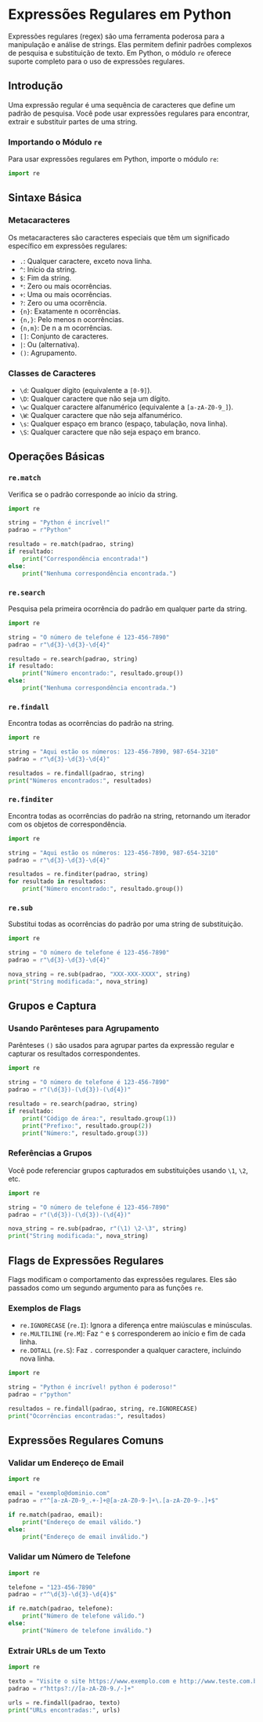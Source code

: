 # Expressões Regulares em Python

Expressões regulares (regex) são uma ferramenta poderosa para a manipulação e análise de strings. Elas permitem definir padrões complexos de pesquisa e substituição de texto. Em Python, o módulo `re` oferece suporte completo para o uso de expressões regulares.

## Introdução

Uma expressão regular é uma sequência de caracteres que define um padrão de pesquisa. Você pode usar expressões regulares para encontrar, extrair e substituir partes de uma string.

### Importando o Módulo `re`

Para usar expressões regulares em Python, importe o módulo `re`:

```python
import re
```

## Sintaxe Básica

### Metacaracteres

Os metacaracteres são caracteres especiais que têm um significado específico em expressões regulares:

- `.`: Qualquer caractere, exceto nova linha.
- `^`: Início da string.
- `$`: Fim da string.
- `*`: Zero ou mais ocorrências.
- `+`: Uma ou mais ocorrências.
- `?`: Zero ou uma ocorrência.
- `{n}`: Exatamente n ocorrências.
- `{n,}`: Pelo menos n ocorrências.
- `{n,m}`: De n a m ocorrências.
- `[]`: Conjunto de caracteres.
- `|`: Ou (alternativa).
- `()`: Agrupamento.

### Classes de Caracteres

- `\d`: Qualquer dígito (equivalente a `[0-9]`).
- `\D`: Qualquer caractere que não seja um dígito.
- `\w`: Qualquer caractere alfanumérico (equivalente a `[a-zA-Z0-9_]`).
- `\W`: Qualquer caractere que não seja alfanumérico.
- `\s`: Qualquer espaço em branco (espaço, tabulação, nova linha).
- `\S`: Qualquer caractere que não seja espaço em branco.

## Operações Básicas

### `re.match`

Verifica se o padrão corresponde ao início da string.

```python
import re

string = "Python é incrível!"
padrao = r"Python"

resultado = re.match(padrao, string)
if resultado:
    print("Correspondência encontrada!")
else:
    print("Nenhuma correspondência encontrada.")
```

### `re.search`

Pesquisa pela primeira ocorrência do padrão em qualquer parte da string.

```python
import re

string = "O número de telefone é 123-456-7890"
padrao = r"\d{3}-\d{3}-\d{4}"

resultado = re.search(padrao, string)
if resultado:
    print("Número encontrado:", resultado.group())
else:
    print("Nenhuma correspondência encontrada.")
```

### `re.findall`

Encontra todas as ocorrências do padrão na string.

```python
import re

string = "Aqui estão os números: 123-456-7890, 987-654-3210"
padrao = r"\d{3}-\d{3}-\d{4}"

resultados = re.findall(padrao, string)
print("Números encontrados:", resultados)
```

### `re.finditer`

Encontra todas as ocorrências do padrão na string, retornando um iterador com os objetos de correspondência.

```python
import re

string = "Aqui estão os números: 123-456-7890, 987-654-3210"
padrao = r"\d{3}-\d{3}-\d{4}"

resultados = re.finditer(padrao, string)
for resultado in resultados:
    print("Número encontrado:", resultado.group())
```

### `re.sub`

Substitui todas as ocorrências do padrão por uma string de substituição.

```python
import re

string = "O número de telefone é 123-456-7890"
padrao = r"\d{3}-\d{3}-\d{4}"

nova_string = re.sub(padrao, "XXX-XXX-XXXX", string)
print("String modificada:", nova_string)
```

## Grupos e Captura

### Usando Parênteses para Agrupamento

Parênteses `()` são usados para agrupar partes da expressão regular e capturar os resultados correspondentes.

```python
import re

string = "O número de telefone é 123-456-7890"
padrao = r"(\d{3})-(\d{3})-(\d{4})"

resultado = re.search(padrao, string)
if resultado:
    print("Código de área:", resultado.group(1))
    print("Prefixo:", resultado.group(2))
    print("Número:", resultado.group(3))
```

### Referências a Grupos

Você pode referenciar grupos capturados em substituições usando `\1`, `\2`, etc.

```python
import re

string = "O número de telefone é 123-456-7890"
padrao = r"(\d{3})-(\d{3})-(\d{4})"

nova_string = re.sub(padrao, r"(\1) \2-\3", string)
print("String modificada:", nova_string)
```

## Flags de Expressões Regulares

Flags modificam o comportamento das expressões regulares. Eles são passados como um segundo argumento para as funções `re`.

### Exemplos de Flags

- `re.IGNORECASE` (`re.I`): Ignora a diferença entre maiúsculas e minúsculas.
- `re.MULTILINE` (`re.M`): Faz `^` e `$` corresponderem ao início e fim de cada linha.
- `re.DOTALL` (`re.S`): Faz `.` corresponder a qualquer caractere, incluindo nova linha.

```python
import re

string = "Python é incrível! python é poderoso!"
padrao = r"python"

resultados = re.findall(padrao, string, re.IGNORECASE)
print("Ocorrências encontradas:", resultados)
```

## Expressões Regulares Comuns

### Validar um Endereço de Email

```python
import re

email = "exemplo@dominio.com"
padrao = r"^[a-zA-Z0-9_.+-]+@[a-zA-Z0-9-]+\.[a-zA-Z0-9-.]+$"

if re.match(padrao, email):
    print("Endereço de email válido.")
else:
    print("Endereço de email inválido.")
```

### Validar um Número de Telefone

```python
import re

telefone = "123-456-7890"
padrao = r"^\d{3}-\d{3}-\d{4}$"

if re.match(padrao, telefone):
    print("Número de telefone válido.")
else:
    print("Número de telefone inválido.")
```

### Extrair URLs de um Texto

```python
import re

texto = "Visite o site https://www.exemplo.com e http://www.teste.com.br para mais informações."
padrao = r"https?://[a-zA-Z0-9./-]+"

urls = re.findall(padrao, texto)
print("URLs encontradas:", urls)
```